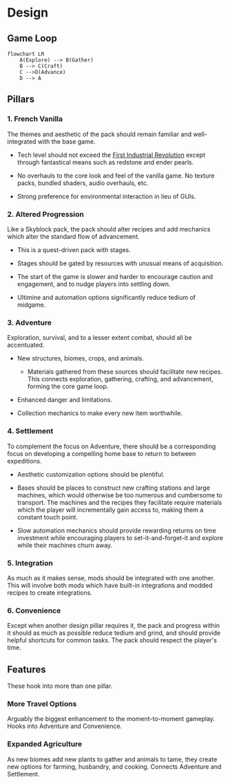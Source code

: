 # Design

## Game Loop

```mermaid
flowchart LR
    A(Explore) --> B(Gather)
    B --> C(Craft)
    C -->D(Advance)
    D --> A
```

## Pillars

### 1. French Vanilla

The themes and aesthetic of the pack should remain familiar and well-integrated
with the base game.

- Tech level should not exceed the
  [First Industrial Revolution](https://en.wikipedia.org/wiki/Industrial_Revolution)
  except through fantastical means such as redstone and ender pearls.

- No overhauls to the core look and feel of the vanilla game. No texture packs,
  bundled shaders, audio overhauls, etc.

- Strong preference for environmental interaction in lieu of GUIs.

### 2. Altered Progression

Like a Skyblock pack, the pack should alter recipes and add mechanics which
alter the standard flow of advancement.

- This is a quest-driven pack with stages.

- Stages should be gated by resources with unusual means of acquisition.

- The start of the game is slower and harder to encourage caution and
  engagement, and to nudge players into settling down.

- Ultimine and automation options significantly reduce tedium of midgame.

### 3. Adventure

Exploration, survival, and to a lesser extent combat, should all be accentuated.

- New structures, biomes, crops, and animals.

  - Materials gathered from these sources should facilitate new recipes. This
    connects exploration, gathering, crafting, and advancement, forming the core
    game loop.

- Enhanced danger and limitations.

- Collection mechanics to make every new item worthwhile.

### 4. Settlement

To complement the focus on Adventure, there should be a corresponding focus on
developing a compelling home base to return to between expeditions.

- Aesthetic customization options should be plentiful.

- Bases should be places to construct new crafting stations and large machines,
  which would otherwise be too numerous and cumbersome to transport. The
  machines and the recipes they facilitate require materials which the player
  will incrementally gain access to, making them a constant touch point.

- Slow automation mechanics should provide rewarding returns on time investment
  while encouraging players to set-it-and-forget-it and explore while their
  machines churn away.

### 5. Integration

As much as it makes sense, mods should be integrated with one another. This will
involve both mods which have built-in integrations and modded recipes to create
integrations.

### 6. Convenience

Except when another design pillar requires it, the pack and progress within it
should as much as possible reduce tedium and grind, and should provide helpful
shortcuts for common tasks. The pack should respect the player's time.

## Features

These hook into more than one pillar.

### More Travel Options

Arguably the biggest enhancement to the moment-to-moment gameplay. Hooks into
Adventure and Convenience.

### Expanded Agriculture

As new biomes add new plants to gather and animals to tame, they create new
options for farming, husbandry, and cooking. Connects Adventure and Settlement.
